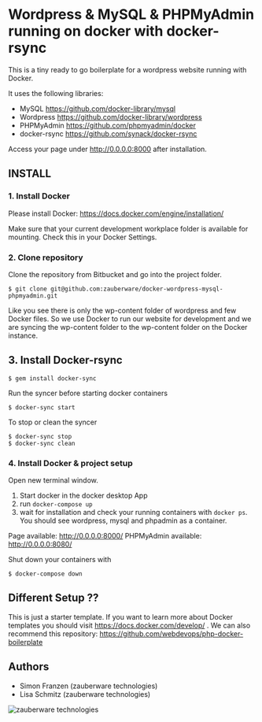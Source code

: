 # Wordpress & MySQL & PHPMyAdmin running on docker with docker-rsync

This is a tiny ready to go boilerplate for a wordpress website running with Docker. 

It uses the following libraries:

* MySQL https://github.com/docker-library/mysql
* Wordpress https://github.com/docker-library/wordpress
* PHPMyAdmin https://github.com/phpmyadmin/docker
* docker-rsync https://github.com/synack/docker-rsync

Access your page under http://0.0.0.0:8000 after installation.

## INSTALL

### 1. Install Docker

Please install Docker: https://docs.docker.com/engine/installation/

Make sure that your current development workplace folder is available for mounting. Check this in your Docker Settings.


### 2. Clone repository

Clone the repository from Bitbucket and go into the project folder.

```
$ git clone git@github.com:zauberware/docker-wordpress-mysql-phpmyadmin.git
```

Like you see there is only the wp-content folder of wordpress and few Docker files. So we use Docker to run our website for development and we are syncing the wp-content folder to the wp-content folder on the Docker instance.

## 3. Install Docker-rsync

```
$ gem install docker-sync
```

Run the syncer before starting docker containers

```
$ docker-sync start
```

To stop or clean the syncer

```
$ docker-sync stop
$ docker-sync clean
```

### 4. Install Docker & project setup

Open new terminal window.

1. Start docker in the docker desktop App
2. run `docker-compose up`
3. wait for installation and check your running containers with `docker ps`. You should see wordpress, mysql and phpadmin as a container.

Page available: http://0.0.0.0:8000/
PHPMyAdmin available: http://0.0.0.0:8080/

Shut down your containers with
```
$ docker-compose down
```

## Different Setup ??

This is just a starter template. If you want to learn more about Docker templates you should visit https://docs.docker.com/develop/ . We can also recommend this repository: https://github.com/webdevops/php-docker-boilerplate

## Authors

* Simon Franzen (zauberware technologies)
* Lisa Schmitz (zauberware technologies)


![zauberware technologies](https://avatars3.githubusercontent.com/u/1753330?s=200&v=4)
